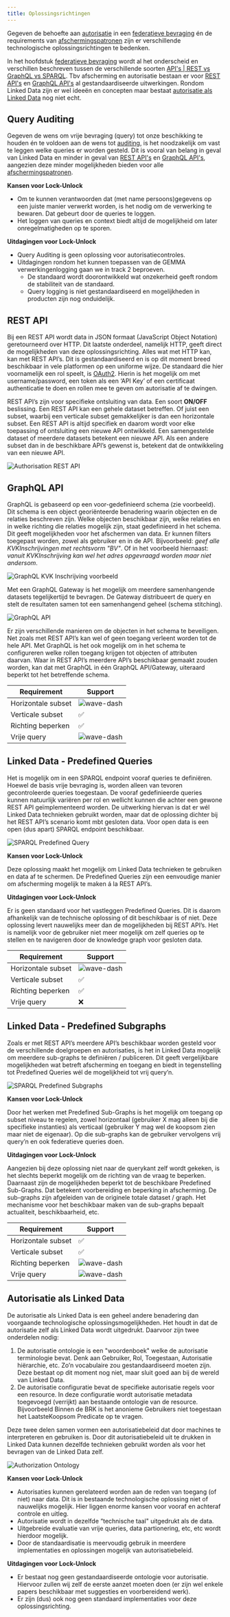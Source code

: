 ```yaml
---
title: Oplossingsrichtingen
---
```

Gegeven de behoefte aan [autorisatie](./autorisatie.md) in een [federatieve bevraging](../) én de
requirements van [afschermingspatronen](./afschermingspatronen.md) zijn er verschillende
technologische oplossingsrichtingen te bedenken.

In het hoofdstuk [federatieve bevraging](../) wordt al het onderscheid en verschillen beschreven
tussen de verschillende soorten [API's | REST vs GraphQL vs
SPARQL](../federatieve-bevraging/apis.md). Tbv afscherming en autorisatie bestaan er voor [REST
API's](#rest-api) en [GraphQL API's](#graphql-api) al gestandaardiseerde uitwerkingen. Rondom Linked
Data zijn er wel ideeën en concepten maar bestaat [autorisatie als Linked
Data](#autorisatie-als-linked-data) nog niet echt.

## Query Auditing

Gegeven de wens om vrije bevraging (query) tot onze beschikking te houden én te voldoen aan de wens
tot [auditing](./autorisatie.md#auditing), is het noodzakelijk om vast te leggen welke queries er
worden gesteld. Dit is vooral van belang in geval van Linked Data en minder in geval van [REST
API's](#rest-api) en [GraphQL API's](#graphql-api), aangezien deze minder mogelijkheden bieden voor
alle [afschermingspatronen](./afschermingspatronen.md).

**Kansen voor Lock-Unlock**

- Om te kunnen verantwoorden dat (met name persoons)gegevens op een juiste manier verwerkt worden,
  is het nodig om de verwerking te bewaren. Dat gebeurt door de queries te loggen.
- Het loggen van queries en context biedt altijd de mogelijkheid om later onregelmatigheden op te
  sporen.

**Uitdagingen voor Lock-Unlock**

- Query Auditing is geen oplossing voor autorisatiecontroles.
- Uitdagingen rondom het kunnen toepassen van de GEMMA verwerkingenlogging gaan we in track 2
  beproeven.
    - De standaard wordt doorontwikkeld wat onzekerheid geeft rondom de stabiliteit van de
      standaard.
    - Query logging is niet gestandaardiseerd en mogelijkheden in producten zijn nog onduidelijk.

## REST API

Bij een REST API wordt data in JSON formaat (JavaScript Object Notation) geretourneerd over HTTP.
Dit laatste onderdeel, namelijk HTTP, geeft direct de mogelijkheden van deze oplossingsrichting.
Alles wat met HTTP kan, kan met REST API’s. Dit is gestandaardiseerd en is op dit moment breed
beschikbaar in vele platformen op een uniforme wijze. De standaard die hier voornamelijk een rol
speelt, is <a href="https://oauth.net/2/" target="_blank">OAuth2</a>. Hierin is het mogelijk om met
username/password, een token als een ‘API Key’ of een certificaat authenticatie te doen en rollen
mee te geven om autorisatie af te dwingen.

REST API’s zijn voor specifieke ontsluiting van data. Een soort **ON/OFF** beslissing. Een REST API
kan een gehele dataset betreffen. Of juist een subset, waarbij een verticale subset gemakkelijker is
dan een horizontale subset. Een REST API is altijd specifiek en daarom wordt voor elke toepassing of
ontsluiting een nieuwe API ontwikkeld. Een samengestelde dataset of meerdere datasets betekent een
nieuwe API. Als een andere subset dan in de beschikbare API’s gewenst is, betekent dat de
ontwikkeling van een nieuwe API.

![Authorisation REST API](images/authorisation-rest-api.png)

## GraphQL API

GraphQL is gebaseerd op een voor-gedefinieerd schema (zie voorbeeld). Dit schema is een object georiënteerde benadering waarin objecten en de relaties beschreven zijn. Welke objecten beschikbaar zijn, welke relaties en in welke richting die relaties mogelijk zijn, staat gedefinieerd in het schema. Dit geeft mogelijkheden voor het afschermen van data. Er kunnen filters toegepast worden, zowel als gebruiker en in de API. Bijvoorbeeld: _geef alle KVKInschrijvingen met rechtsvorm "BV"_. Of in het voorbeeld hiernaast: _vanuit KVKInschrijving kan wel het adres opgevraagd worden maar niet andersom_.

![GraphQL KVK Inschrijving voorbeeld](images/graphql-kvk-inschrijving-voorbeeld.png)

Met een GraphQL Gateway is het mogelijk om meerdere samenhangende datasets tegelijkertijd te bevragen. De Gateway distribueert de query en stelt de resultaten samen tot een samenhangend geheel (schema stitching).

![GraphQL API](images/graphql-api.png)

Er zijn verschillende manieren om de objecten in het schema te beveiligen. Net zoals met REST API’s kan wel of geen toegang verleent worden tot de hele API. Met GraphQL is het ook mogelijk om in het schema te configureren welke rollen toegang krijgen tot objecten of attributen daarvan. Waar in REST API’s meerdere API’s beschikbaar gemaakt zouden worden, kan dat met GraphQL in één GraphQL API/Gateway, uiteraard beperkt tot het betreffende schema.

| Requirement        | Support                            |
| ------------------ | ---------------------------------- |
| Horizontale subset | ![wave-dash](images/wave-dash.png) |
| Verticale subset   | ✅                                  |
| Richting beperken  | ✅                                  |
| Vrije query        | ![wave-dash](images/wave-dash.png) |

## Linked Data - Predefined Queries

Het is mogelijk om in een SPARQL endpoint vooraf queries te definiëren. Hoewel de basis vrije
bevraging is, worden alleen van tevoren gecontroleerde queries toegestaan. De vooraf gedefinieerde
queries kunnen natuurlijk variëren per rol en wellicht kunnen die achter een gewone REST API
geïmplementeerd worden. De uitwerking hiervan is dat er wél Linked Data technieken gebruikt worden,
maar dat de oplossing dichter bij het REST API’s scenario komt mbt gesloten data. Voor open data is
een open (dus apart) SPARQL endpoint beschikbaar.

![SPARQL Predefined Query](images/sparql-predefined-query.png)

**Kansen voor Lock-Unlock**

Deze oplossing maakt het mogelijk om Linked Data technieken te gebruiken en data af te schermen. De
Predefined Queries zijn een eenvoudige manier om afscherming mogelijk te maken á la REST API’s.

**Uitdagingen voor Lock-Unlock**

Er is geen standaard voor het vastleggen Predefined Queries. Dit is daarom afhankelijk van de technische oplossing of dit beschikbaar is of niet. Deze oplossing levert nauwelijks meer dan de mogelijkheden bij REST API’s. Het is namelijk voor de gebruiker niet meer mogelijk om zelf queries op te stellen en te navigeren door de knowledge graph voor gesloten data.

| Requirement        | Support                            |
| ------------------ | ---------------------------------- |
| Horizontale subset | ![wave-dash](images/wave-dash.png) |
| Verticale subset   | ✅                                  |
| Richting beperken  | ✅                                  |
| Vrije query        | ❌                                  |

## Linked Data - Predefined Subgraphs

Zoals er met REST API’s meerdere API’s beschikbaar worden gesteld voor de verschillende doelgroepen
en autorisaties, is het in Linked Data mogelijk om meerdere sub-graphs te definiëren / publiceren.
Dit geeft vergelijkbare mogelijkheden wat betreft afscherming en toegang en biedt in tegenstelling
tot Predefined Queries wél de mogelijkheid tot vrij query’n.

![SPARQL Predefined Subgraphs](images/sparql-predefined-subgraphs.png)

**Kansen voor Lock-Unlock**

Door het werken met Predefined Sub-Graphs is het mogelijk om toegang op subset niveau te regelen,
zowel horizontaal (gebruiker X mag alleen bij die specifieke instanties) als verticaal (gebruiker Y
mag wel de koopsom zien maar niet de eigenaar). Op die sub-graphs kan de gebruiker vervolgens vrij
query’n en ook federatieve queries doen.

**Uitdagingen voor Lock-Unlock**

Aangezien bij deze oplossing niet naar de querykant zelf wordt gekeken, is het slechts beperkt
mogelijk om de richting van de vraag te beperken. Daarnaast zijn de mogelijkheden beperkt tot de
beschikbare Predefined Sub-Graphs. Dat betekent voorbereiding en beperking in afscherming. De
sub-graphs zijn afgeleiden van de originele totale dataset / graph. Het mechanisme voor het
beschikbaar maken van de sub-graphs bepaalt actualiteit, beschikbaarheid, etc.

| Requirement        | Support                            |
| ------------------ | ---------------------------------- |
| Horizontale subset | ✅                                  |
| Verticale subset   | ✅                                  |
| Richting beperken  | ![wave-dash](images/wave-dash.png) |
| Vrije query        | ![wave-dash](images/wave-dash.png) |


## Autorisatie als Linked Data

De autorisatie als Linked Data is een geheel andere benadering dan voorgaande technologische
oplossingsmogelijkheden. Het houdt in dat de autorisatie zelf als Linked Data wordt uitgedrukt.
Daarvoor zijn twee onderdelen nodig:

1. De autorisatie ontologie is een "woordenboek" welke de autorisatie terminologie bevat. Denk aan
   Gebruiker, Rol, Toegestaan, Autorisatie hiërarchie, etc. Zo’n vocabulaire zou gestandaardiseerd
   moeten zijn. Deze bestaat op dit moment nog niet, maar sluit goed aan bij de wereld van Linked
   Data.
1. De autorisatie configuratie bevat de specifieke autorisatie regels voor een resource. In deze
   configuratie wordt autorisatie metadata toegevoegd (verrijkt) aan bestaande ontologie van de
   resource. Bijvoorbeeld Binnen de BRK is het anonieme Gebruikers niet toegestaan het
   LaatsteKoopsom Predicate op te vragen.

Deze twee delen samen vormen een autorisatiebeleid dat door machines te interpreteren en gebruiken
is. Door dit autorisatiebeleid uit te drukken in Linked Data kunnen dezelfde technieken gebruikt
worden als voor het bevragen van de Linked Data zelf.

![Authorization Ontology](../autorisatie-als-linkeddata/images/concept.png)

**Kansen voor Lock-Unlock**

- Autorisaties kunnen gerelateerd worden aan de reden van toegang (of niet) naar data. Dit is in
  bestaande technologische oplossing niet of nauwelijks mogelijk. Hier liggen enorme kansen voor
  vooraf en achteraf controle en uitleg.
- Autorisatie wordt in dezelfde “technische taal" uitgedrukt als de data.
- Uitgebreide evaluatie van vrije queries, data partionering, etc, etc wordt hierdoor mogelijk.
- Door de standaardisatie is meervoudig gebruik in meerdere implementaties en oplossingen mogelijk
  van autorisatiebeleid.

**Uitdagingen voor Lock-Unlock**

- Er bestaat nog geen gestandaardiseerde ontologie voor autorisatie. Hiervoor zullen wij zelf de
  eerste aanzet moeten doen (er zijn wel enkele papers beschikbaar met suggesties en voorbereidend
  werk).
- Er zijn (dus) ook nog geen standaard implementaties voor deze oplossingsrichting.

